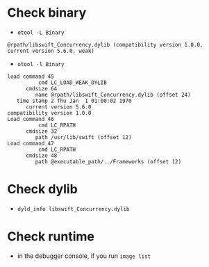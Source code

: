 
# Check binary

* `otool -L Binary`

```
@rpath/libswift_Concurrency.dylib (compatibility version 1.0.0, current version 5.6.0, weak)
```

* `otool -l Binary`

```
load command 45
          cmd LC_LOAD_WEAK_DYLIB
      cmdsize 64
         name @rpath/libswift_Concurrency.dylib (offset 24)
   time stamp 2 Thu Jan  1 01:00:02 1970
      current version 5.6.0
compatibility version 1.0.0
Load command 46
          cmd LC_RPATH
      cmdsize 32
         path /usr/lib/swift (offset 12)
Load command 47
          cmd LC_RPATH
      cmdsize 48
         path @executable_path/../Frameworks (offset 12)
```

# Check dylib

* `dyld_info libswift_Concurrency.dylib`

# Check runtime 

* in the debugger console, if you run `image list`


